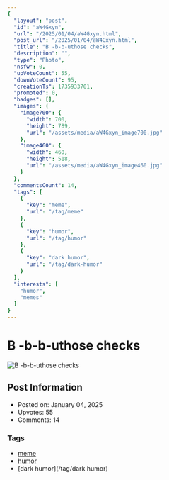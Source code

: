 ```yaml
---
{
  "layout": "post",
  "id": "aW4Gxyn",
  "url": "/2025/01/04/aW4Gxyn.html",
  "post_url": "/2025/01/04/aW4Gxyn.html",
  "title": "B -b-b-uthose checks",
  "description": "",
  "type": "Photo",
  "nsfw": 0,
  "upVoteCount": 55,
  "downVoteCount": 95,
  "creationTs": 1735933701,
  "promoted": 0,
  "badges": [],
  "images": {
    "image700": {
      "width": 700,
      "height": 789,
      "url": "/assets/media/aW4Gxyn_image700.jpg"
    },
    "image460": {
      "width": 460,
      "height": 518,
      "url": "/assets/media/aW4Gxyn_image460.jpg"
    }
  },
  "commentsCount": 14,
  "tags": [
    {
      "key": "meme",
      "url": "/tag/meme"
    },
    {
      "key": "humor",
      "url": "/tag/humor"
    },
    {
      "key": "dark humor",
      "url": "/tag/dark-humor"
    }
  ],
  "interests": [
    "humor",
    "memes"
  ]
}
---
```


# B -b-b-uthose checks

![B -b-b-uthose checks](/assets/media/aW4Gxyn_image700.jpg)

## Post Information

- Posted on: January 04, 2025
- Upvotes: 55
- Comments: 14

### Tags

- [meme](/tag/meme)
- [humor](/tag/humor)
- [dark humor](/tag/dark humor)
